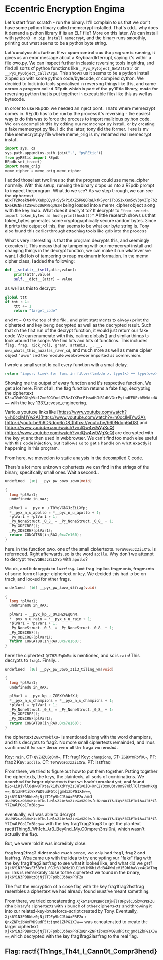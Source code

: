 # Eccentric Encryption Engima

Let's start from scratch - run the binary. It'll complain to us that we don't have some python library called memecrypt installed. That's odd.. why does it demand a python library if its an ELF file? More on this later. We can install with `python3 -m pip install memecrypt`, and the binary runs smoothly, printing out what seems to be a python byte string.

Let's analyse this further. If we spam control c as the program is running, it gives us an error message about a KeyboardInterrupt, saying it's within a file owo.py. We can inspect further in classic reversing tools in ghidra, and find all sorts of python functions like `__Pyx_PyObject_GetAttrStr` or `__Pyx_PyObject_Call2Args`. This shows us it seems to be a python install zipped up with some python code/bytecode, or compiled cython. We decided to look into tools specialised in reversing things like this, and came across a program called REpdb which is part of the pyREtic library, made for reversing python that is put together in executable files like this as well as bytecode.

In order to use REpdb, we needed an inject point. That's where memecrypt comes in. REpdb has to be run by the process it's reversing - the easiest way to do this was to force the process to import malicious python code. We can accomplish this by editing our memecrypt.py install, or by creating a fake memecrypt.py file. I did the latter, tony did the former. Here is my fake memecrypt.py file where meme\_orig is my renamed real memecrypt install.

```python
import sys, os
sys.path.append(os.path.join(".", "pyREtic"))
from pyREtic import REpdb
REpdb.set_trace()
import meme_orig
meme_cipher = meme_orig.meme_cipher
```

I added those last two lines so that the program could use meme\_cipher normally. With this setup, running the binary drops us into a REpdb prompt to inspect the program. What do we see? As we step through, we can see the ciphertext `eDxTP2RoekN4KkVXeDpQQyU+Sy5cPidXZSR6QGRaLktkSycrITpQS1xXem5cV3pvZTpFb2NXekRcNkstZSRub2U6RW9qJGZH` being loaded into a meme\_cipher object along with the key lmao. What does it decrypt to? It decrypts to `"from secrets import token_bytes as hush;print(hush())"` A little research shows us that token\_bytes generates some cryptographically secure random bytes. Since it prints the output of this, that seems to be what our byte string is. Tony also found this earlier through attaching tools like gdb into the process.

What's very interesting is that the program decrypts this, and seemingly executes it. This means that by tampering with our memecrypt install and changing things in the decrypt function, we can make it run whatever we want. I did lots of tampering to reap maximum information. In the meme cipher class, I added the following:

```python
def __setattr__(self,attr,value):
    print(attr,value)
    self.__dict__[attr] = value
```

as well as this to decrypt:

```python
global ttt
if ttt < 1:
    ttt += 1
    return "target_code"
```

and ttt = 0 to the top of the file , and print statements to always print the ciphertext and key being decrypted as well as the decrypted result. Such that on the first run of the decrypt function, it would just return our fake code. We can enumerate with this, calling globals\(\) and similar things to look around the scope. We find lots and lots of functions. This includes `flag, frag, rick_roll, grant, artemis, _, __, uwu_whats_this_nuzzles_rawr_xd`, and much more as well as meme cipher object "uwu" and the module webbrowser imported as communism.

I wrote a small script to call every function with a small delay.

```python
return "import time\nfor func in filter(lambda x: type(x) == type(owo), list(globals().keys)): print(func(),func);time.sleep(5)"
```

Showing me the output of every function and it's respective function. We get a lot here. First of all, the flag function returns a fake flag, decrypting the ciphertext `K3swTVxHOGtyWVclZmd0OGYueUZ5RzJYXForP1wwdHJbR1dhVGcrPytndFFUPzhMW0dcdA==` with the key 1337\_revese\_engineering.

Various youtube links like [https://www.youtube.com/watch?v=h0oclM1Yw2A](https://www.youtube.com/watch?v=h0oclM1Yw2A), [https://youtu.be/h6DNdop6pD8](https://youtu.be/h6DNdop6pD8) and [https://www.youtube.com/watch?v=dQw4w9WgXcQ](https://www.youtube.com/watch?v=dQw4w9WgXcQ) are decrypted with the key yt and then used in webbrowser. We can't find too much else useful with this code injection, but it allows us to get a handle on what exactly is happening in this program.

From here, we moved on to static analysis in the decompiled C code.

There's a lot more unknown ciphertexts we can find in the strings of the binary, specifically small ones. Wait a second...

```c
undefined  [16] __pyx_pw_3owo_1owo(void)

{
  long *plVar1;
  undefined8 in_RAX;

  plVar1 = __pyx_n_u_T0YqVGBGJzZiLXYp;
  *__pyx_n_u_apollo = *__pyx_n_u_apollo + 1;
  *plVar1 = *plVar1 + 1;
  _Py_NoneStruct._0_8_ = _Py_NoneStruct._0_8_ + 1;
  _Py_XDECREF();
  _Py_XDECREF(plVar1);
  return CONCAT88(in_RAX,0xa7e160);
}
```

here, in the function owo, one of the small ciphertexts, `T0YqVGBGJzZiLXYp`, is referenced. Right afterwards, so is the word `apollo`. Why don't we attempt to decrypt `T0YqVGBGJzZiLXYp` with `apollo`?

We do, and it decrypts to `lastfrag`. Last frag implies fragments, fragments of some form of larger ciphertext or key. We decided this had to be on track, and looked for other frags.

```c
undefined  [16] __pyx_pw_3owo_45frag(void)

{
  long *plVar1;
  undefined8 in_RAX;

  plVar1 = __pyx_kp_u_QVZHZUEqOnM;
  *__pyx_n_u_rain = *__pyx_n_u_rain + 1;
  *plVar1 = *plVar1 + 1;
  _Py_NoneStruct._0_8_ = _Py_NoneStruct._0_8_ + 1;
  _Py_XDECREF();
  _Py_XDECREF(plVar1);
  return CONCAT88(in_RAX,0xa7e160);
}
```

here! the ciphertext `QVZHZUEqOnM=` is mentioned, and so is `rain`! This decrypts to `frag1`. Finally...

```c
undefined  [16] __pyx_pw_3owo_31i3_tiling_wm(void)

{
  long *plVar1;
  undefined8 in_RAX;

  plVar1 = __pyx_kp_u_ZGBXYmRbfXU;
  *__pyx_n_u_champions = *__pyx_n_u_champions + 1;
  *plVar1 = *plVar1 + 1;
  _Py_NoneStruct._0_8_ = _Py_NoneStruct._0_8_ + 1;
  _Py_XDECREF();
  _Py_XDECREF(plVar1);
  return CONCAT88(in_RAX,0xa7e160);
}
```

the ciphertext `ZGBXYmRbfXU=` is mentioned along with the word champions, and this decrypts to frag2. No more small ciphertexts remainded, and linus confirmed it for us - these were all the frags we needed.

Key: `rain`, CT: `QVZHZUEqOnM=`, PT: frag1 Key: `champions`, CT: `ZGBXYmRbfXU=`, PT: frag2 Key: `apollo`, CT: `T0YqVGBGJzZiLXYp`, PT: lastfrag

From there, we tried to figure out how to put them together. Putting together the ciphertexts, the keys, the plaintexts, all sorts of combinations. We searched for larger ciphertexts that we hadn't cracked yet, and found `b2o+LiRjVll0eHw8TXteVk1dVXdVYyZzJHlvOiQ+XnQ2Y3xmU3tvOm97XklTOlYxNmMkXg==`, `QnxZNFtibWxPWD9udF5tcjgmd1ZbPG1XJw==`, `Xjk6Y1N3PDBWdz0jNjlTOFp9bCJ5bWxPRFZu` and `JUdMP2czQ3MuM1s0TkclbHlsZ20vRmZteXxMZC9sfnZDeWo1TkdIQVF5IkFTNiRxJT5PIlY7ZnAlPGo1Tm58cg==`

eventually, will was able to decrypt `JUdMP2czQ3MuM1s0TkclbHlsZ20vRmZteXxMZC9sfnZDeWo1TkdIQVF5IkFTNiRxJT5PIlY7ZnAlPGo1Tm58cg==` with the key frag1frag2frag3 to get the plaintext ractf{Thing5\_Wh1ch\_Ar3\_Bey0nd\_My\_C0mpreh3nsi0n}, which wasn't actually the flag.

But, we were told it was incredibly close.

frag1frag2frag3 didnt make much sense, we only had frag1, frag2 and lastfrag. Woa came up with the idea to try encrypting our "fake" flag with the key frag1frag2lastfrag to see what it looked like, and what did we get? `Xjk6Y1N3PDAsP35BYn1uPGJtVk9Wdz1DU1leV1M6bix5d344Wn1eV159bkhaVzx4eXdTbg==` This is remarkably close to the ciphertext we found in the binary, `Xjk6Y1N3PDBWdz0jNjlTOFp9bCJ5bWxPRFZu`

The fact the encryption of a close flag with the key frag1frag2lastfrag resembles a ciphertext we had already found must've meant something.

From there, we tried concatenating `Xjk6Y1N3PDBWdz0jNjlTOFp9bCJ5bWxPRFZu` \(the binary's ciphertext\) with a bunch of other ciphertexts and throwing it into our related-key-bruteforce-script created by Tony. Eventually, `Xjk6Y1N3PDBWdz0jNjlTOFp9bCJ5bWxPRFZu` + `QnxZNFtibWxPWD9udF5tcjgmd1ZbPG1XJw==` was concatenated to create the larger ciphertext `Xjk6Y1N3PDBWdz0jNjlTOFp9bCJ5bWxPRFZuQnxZNFtibWxPWD9udF5tcjgmd1ZbPG1XJw==`,which decrypted with the key frag1frag2lastfrag to the real flag.

## Flag: ractf{Th1ngs\_Th4t\_I\_Cann0t\_Compr3hend}

